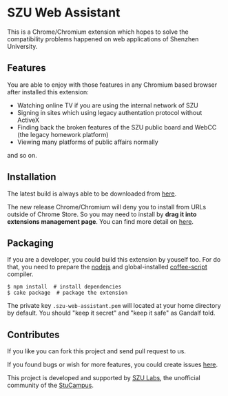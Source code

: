 SZU Web Assistant
=================

This is a Chrome/Chromium extension which hopes to solve the compatibility
problems happened on web applications of Shenzhen University.


Features
--------

You are able to enjoy with those features in any Chromium based browser after
installed this extension:

* Watching online TV if you are using the internal network of SZU
* Signing in sites which using legacy authentation protocol without ActiveX
* Finding back the broken features of the SZU public board and WebCC (the
  legacy homework platform)
* Viewing many platforms of public affairs normally

and so on.


Installation
------------

The latest build is always able to be downloaded from [here][0].

The new release Chrome/Chromium will deny you to install from URLs outside of
Chrome Store. So you may need to install by **drag it into extensions
management page**. You can find more detail on [here][1].


Packaging
---------

If you are a developer, you could build this extension by youself too. For do
that, you need to prepare the [nodejs][2] and global-installed
[coffee-script][3] compiler.

    $ npm install  # install dependencies
    $ cake package  # package the extension

The private key `.szu-web-assistant.pem` will located at your home directory by
default. You should "keep it secret" and "keep it safe" as Gandalf told.


Contributes
-----------

If you like you can fork this project and send pull request to us.

If you found bugs or wish for more features, you could create issues [here][4].

This project is developed and supported by [SZU Labs][5], the unofficial
community of the [StuCampus][6].



[0]: http://szulabs.github.io/szu-web-assistant/downloads/szu-web-assistant.crx
[1]: http://stackoverflow.com/a/11879334/718453
[2]: http://nodejs.org/
[3]: http://coffeescript.org/
[4]: https://github.com/szulabs/szu-web-assistant/issues
[5]: http://szulabs.org
[6]: http://stu.szu.edu.cn
